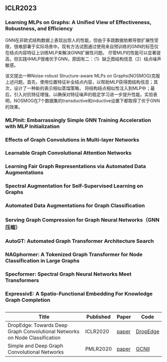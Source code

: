 ## ICLR2023

### Learning MLPs on Graphs: A Unified View of Effectiveness, Robustness, and Efficiency
GNN在非欧式结构数据上表现出惊人的性能，但由于多跳数据依赖导致扩展性受限，很难部署于实际场景中。现有方法试图通过使用来自预训练的GNN的标签仅在结点内容特征上训练MLP来解决GNN扩展性问题。
尽管MLP的性能可以显著提高，但实践中MLP很难优于GNN，原因有二：（1）缺乏图结构信息（2）结点噪声敏感。

该文提出一种Noise-robust Structure-aware MLPs on Graphs(NOSMOG)克服上述问题。首先，使用位置特征补全结点内容，以帮助MLP获得图结构信息；其次，设计了一种新的表示相似蒸馏策略，
将结构结点相似性注入到MLP中；最后，引入对抗特征增强，以确保对特征噪声的稳定学习进一步提升性能。实验表明，NOSMOG在7个数据集的transductive和inductive设置下都取得了优于GNN的效果。

### MLPInit: Embarrassingly Simple GNN Training Acceleration with MLP Initialization 

### Effects of Graph Convolutions in Multi-layer Networks

### Learnable Graph Convolutional Attention Networks

### Learning Fair Graph Representations via Automated Data Augmentations

### Spectral Augmentation for Self-Supervised Learning on Graphs

### Automated Data Augmentations for Graph Classification

### Serving Graph Compression for Graph Neural Networks（GNN压缩）


### AutoGT: Automated Graph Transformer Architecture Search

### NAGphormer: A Tokenized Graph Transformer for Node Classification in Large Graphs

### Specformer: Spectral Graph Neural Networks Meet Transformers 

### ExpressivE: A Spatio-Functional Embedding For Knowledge Graph Completion


## 
|Title|Published|Paper|Code|
|----|-----|-----|-----|
|DropEdge: Towards Deep Graph Convolutional Networks on Node Classification|ICLR2020|[paper](https://arxiv.org/pdf/1907.10903.pdf)|[DropEdge](https://github.com/DropEdge/DropEdge)|
|Simple and Deep Graph Convolutional Networks|PMLR2020|[paper](https://arxiv.org/pdf/2007.02133.pdf)|[GCNII](https://github.com/chennnM/GCNII)|



